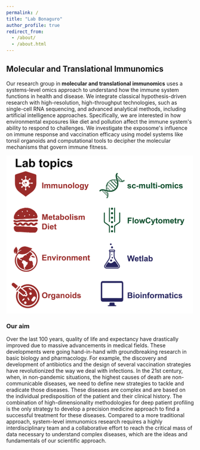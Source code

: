 ```yaml
---
permalink: /
title: "Lab Bonaguro"
author_profile: true
redirect_from: 
  - /about/
  - /about.html
---
```


## Molecular and Translational Immunomics

Our research group in **molecular and translational immunomics** uses a systems-level omics approach to understand how the immune system functions in health and disease. We integrate classical hypothesis-driven research with high-resolution, high-throughput technologies, such as single-cell RNA sequencing, and advanced analytical methods, including artificial intelligence approaches. 
Specifically, we are interested in how environmental exposures like diet and pollution affect the immune system's ability to respond to challenges. We investigate the exposome's influence on immune response and vaccination efficacy using model systems like tonsil organoids and computational tools to decipher the molecular mechanisms that govern immune fitness.

<img src="../images/LabSkills.png" alt="drawing" width="500" align="center"/>

### Our aim
Over the last 100 years, quality of life and expectancy have drastically improved due to massive advancements in medical fields. These developments were going hand-in-hand with groundbreaking research in basic biology and pharmacology. For example, the discovery and development of antibiotics and the design of several vaccination strategies have revolutionized the way we deal with infections. In the 21st century, when, in non-pandemic situations, the highest causes of death are non-communicable diseases, we need to define new strategies to tackle and eradicate those diseases. These diseases are complex and are based on the individual predisposition of the patient and their clinical history. The combination of high-dimensionality methodologies for deep patient profiling is the only strategy to develop a precision medicine approach to find a successful treatment for these diseases. Compared to a more traditional approach, system-level immunomics research requires a highly interdisciplinary team and a collaborative effort to reach the critical mass of data necessary to understand complex diseases, which are the ideas and fundamentals of our scientific approach.
